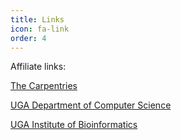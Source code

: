 ```yaml
---
title: Links
icon: fa-link
order: 4
---
```

Affiliate links:

[The Carpentries](https://carpentries.org/)

[UGA Department of Computer Science](https://www.cs.uga.edu/)

[UGA Institute of Bioinformatics](https://iob.uga.edu/)
